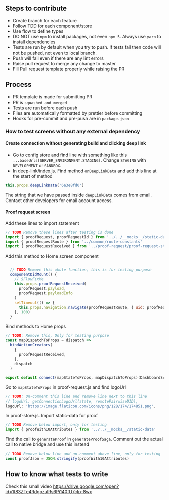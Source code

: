 ## Steps to contribute
- Create branch for each feature
- Follow TDD for each component/store
- Use flow to define types
- DO NOT use `npm` to install packages, not even `npm 5`. Always use `yarn` to install dependencies
- Tests are run by default when you try to push. If tests fail then code will not be pushed, not even to local branch.
- Push will fail even if there are any lint errors
- Raise pull request to merge any change to master
- Fill Pull request template properly while raising the PR

## Process
- PR template is made for submitting PR
- PR is `squashed and merged`
- Tests are run before each push
- Files are automatically formatted by prettier before committing
- Hooks for pre-commit and pre-push are in `package.json`


### How to test screens without any external dependency

#### Create connection without generating build and clicking deep link

- Go to config store and find line with something like this `...baseUrls[SERVER_ENVIRONMENT.STAGING]`. Change `STAGING` with `DEVELOPMENT` or `SANDBOX`.
- In deep-link/index.js. Find method `onDeepLinkData` and add this line at the start of method
```js
this.props.deepLinkData('6a3e8fd0')
```
The string that we have passed inside `deepLinkData` comes from email. Contact other developers for email account access.

#### Proof request screen

Add these lines to import statement
```js
// TODO Remove these lines after testing is done
import { proofRequest, proofRequestId } from '../../__mocks__/static-data'
import { proofRequestRoute } from '../common/route-constants'
import { proofRequestReceived } from '../proof-request/proof-request-store'
```

Add this method to Home screen component
```js

  // TODO Remove this whole function, this is for testing purpose
  componentDidMount() {
    // $FlowFixMe
    this.props.proofRequestReceived(
      proofRequest.payload,
      proofRequest.payloadInfo
    )
    setTimeout(() => {
      this.props.navigation.navigate(proofRequestRoute, { uid: proofRequestId })
    }, 100)
  }
```

Bind methods to Home props
```js
// TODO: Remove this, Only for testing purpose
const mapDispatchToProps = dispatch =>
  bindActionCreators(
    {
      proofRequestReceived,
    },
    dispatch
  )

export default connect(mapStateToProps, mapDispatchToProps)(DashboardScreen)
```

Go to `mapStateToProps` in proof-request.js and find logoUrl
```js
// TODO: Un-comment this line and remove line next to this line
// logoUrl: getConnectionLogoUrl(state, remotePairwiseDID),
logoUrl: 'https://image.flaticon.com/icons/png/128/174/174851.png',
```

In proof-store.js. Import static-data for proof
```js
// TODO Remove below import, only for testing
import { proofWith10Attributes } from '../../__mocks__/static-data'
```

Find the call to `generateProof` in `generateProofSaga`. Comment out the actual call to native bridge and use this instead
```js
// TODO Remove below line and un-comment above line, only for testing
const proofJson = JSON.stringify(proofWith10Attributes)
```

## How to know what tests to write

Check this small video https://drive.google.com/open?id=1t83ZTe4RdgozuIRs6Pi140fU7cIp-8wx
